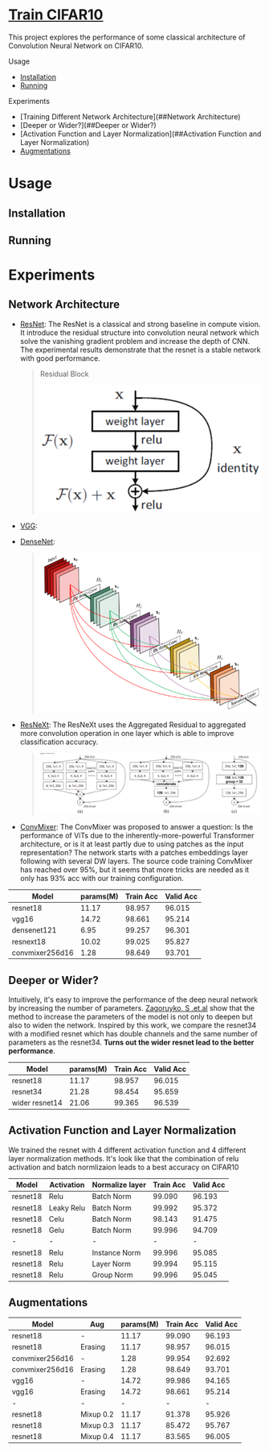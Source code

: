 # [Train CIFAR10](https://github.com/hongyaohongyao/train_cifar)

This project explores the performance of some classical architecture of Convolution Neural Network on CIFAR10. 

Usage

- [Installation](##Installation)
- [Running](##Running) 

Experiments

- [Training Different Network Architecture](##Network Architecture)
- [Deeper or Wider?](##Deeper or Wider?) 
- [Activation Function and Layer Normalization](##Activation Function and Layer Normalization)
- [Augmentations](##Augmentations)

# Usage

## Installation



## Running



# Experiments

## Network Architecture

- [ResNet](https://arxiv.org/abs/1512.03385): The ResNet is a classical and strong baseline in compute vision. It introduce the residual structure into convolution neural network which solve the vanishing gradient problem and increase the depth of CNN. The experimental results demonstrate that the resnet is a stable network with good performance. 

  > Residual Block
  >
  > ![image-20221024215405990](assets/README/image-20221024215405990.png)

- [VGG](https://arxiv.org/abs/1409.1556):

- [DenseNet](https://arxiv.org/abs/1608.06993):

  > ![image-20221024214950826](assets/README/image-20221024214950826.png)

- [ResNeXt](https://arxiv.org/abs/1611.05431): The ResNeXt uses the Aggregated Residual to aggregated more convolution operation in one layer which is able to improve classification accuracy.

  > ![image-20221024214224765](assets/README/image-20221024214224765.png)

- [ConvMixer](https://arxiv.org/abs/2201.09792): The ConvMixer was proposed to answer a question: Is the performance of ViTs due to the inherently-more-powerful Transformer architecture, or is it at least partly due to using patches as the input representation? The network starts with a patches embeddings layer following with several DW layers. The source code training ConvMixer has reached over 95%, but it seems that more tricks are needed as it only has 93% acc with our training configuration.

| Model           | params(M) | Train Acc | Valid Acc |
| --------------- | --------- | --------- | --------- |
| resnet18        | 11.17     | 98.957    | 96.015    |
| vgg16           | 14.72     | 98.661    | 95.214    |
| densenet121     | 6.95      | 99.257    | 96.301    |
| resnext18       | 10.02     | 99.025    | 95.827    |
| convmixer256d16 | 1.28      | 98.649    | 93.701    |

## Deeper or Wider?

Intuitively, it's easy to improve the performance of the deep neural network by increasing the number of parameters. [Zagoruyko, S .et.al](https://arxiv.org/abs/1605.07146) show that the method to increase the parameters of the model is not only to deepen but also to widen the network. Inspired by this work, we compare the resnet34 with a modified resnet which has double channels and the same number of parameters as the resnet34. **Turns out the wider resnet lead to the better performance**.

| Model          | params(M) | Train Acc | Valid Acc |
| -------------- | --------- | --------- | --------- |
| resnet18       | 11.17     | 98.957    | 96.015    |
| resnet34       | 21.28     | 98.454    | 95.659    |
| wider resnet14 | 21.06     | 99.365    | 96.539    |

## Activation Function and Layer Normalization

We trained the resnet with 4 different activation function and 4 different  layer normalization methods. It's look like that the combination of relu activation and batch normlizaion leads to a best accuracy on CIFAR10

| Model    | Activation | Normalize layer | Train Acc | Valid Acc |
| -------- | ---------- | --------------- | --------- | --------- |
| resnet18 | Relu       | Batch Norm      | 99.090    | 96.193    |
| resnet18 | Leaky Relu | Batch Norm      | 99.992    | 95.372    |
| resnet18 | Celu       | Batch Norm      | 98.143    | 91.475    |
| resnet18 | Gelu       | Batch Norm      | 99.996    | 94.709    |
| -        | -          | -               | -         | -         |
| resnet18 | Relu       | Instance Norm   | 99.996    | 95.085    |
| resnet18 | Relu       | Layer Norm      | 99.994    | 95.115    |
| resnet18 | Relu       | Group Norm      | 99.996    | 95.045    |

## Augmentations

| Model           | Aug       | params(M) | Train Acc | Valid Acc |
| --------------- | --------- | --------- | --------- | --------- |
| resnet18        | -         | 11.17     | 99.090    | 96.193    |
| resnet18        | Erasing   | 11.17     | 98.957    | 96.015    |
| convmixer256d16 | -         | 1.28      | 99.954    | 92.692    |
| convmixer256d16 | Erasing   | 1.28      | 98.649    | 93.701    |
| vgg16           | -         | 14.72     | 99.986    | 94.165    |
| vgg16           | Erasing   | 14.72     | 98.661    | 95.214    |
| -               | -         | -         | -         | -         |
| resnet18        | Mixup 0.2 | 11.17     | 91.378    | 95.926    |
| resnet18        | Mixup 0.3 | 11.17     | 85.472    | 95.767    |
| resnet18        | Mixup 0.4 | 11.17     | 83.565    | 96.005    |
